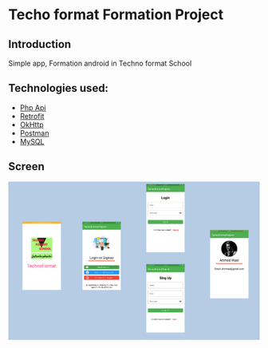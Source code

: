 # Techo format Formation Project

## Introduction
Simple app, Formation android in Techno format School



## Technologies used:
* [Php Api](https://www.mulesoft.com/resources/api/what-is-an-api)
* [Retrofit](https://square.github.io/retrofit/)
* [OkHttp](https://square.github.io/okhttp/)
* [Postman](https://www.postman.com/)
* [MySQL](https://www.mysql.com/)


## Screen

<p>

<img src="assets/1.PNG" alt="drawing" width="800"/>

  </p>